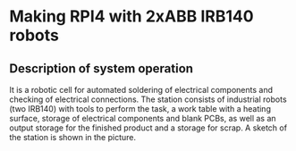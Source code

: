# Making RPI4 with 2xABB IRB140 robots
## Description of system operation
It is a robotic cell for automated soldering of electrical components and checking of electrical connections. The station consists of industrial
robots (two IRB140) with tools to perform the task, a work table with a heating surface, storage of electrical components and blank PCBs, as well
as an output storage for the finished product and a storage for scrap. A sketch of the station is shown in the picture.
